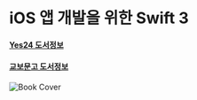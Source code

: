 # iOS 앱 개발을 위한 Swift 3 

#### [Yes24 도서정보](http://www.yes24.com/24/Goods/32633000?Acode=101)
#### [교보문고 도서정보](http://www.kyobobook.co.kr/product/detailViewKor.laf?ejkGb=KOR&mallGb=KOR&barcode=9788960881914&orderClick=LAG&Kc=)

![Book Cover](http://meetkei.com/wordpress/wp-content/uploads/2016/10/%E1%84%89%E1%85%B3%E1%84%8F%E1%85%B3%E1%84%85%E1%85%B5%E1%86%AB%E1%84%89%E1%85%A3%E1%86%BA-2016-10-07-%E1%84%8B%E1%85%A9%E1%84%92%E1%85%AE-1.16.30.png)